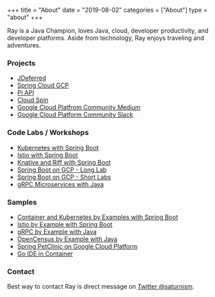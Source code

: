 +++
title = "About"
date = "2019-08-02"
categories = ["About"]
type = "about"
+++

Ray is a Java Champion, loves Java, cloud, developer productivity, and developer platforms. Aside from technology, Ray enjoys traveling and adventures.

### Projects
- [JDeferred](http://jdeferred.org/)
- [Spring Cloud GCP](https://github.com/spring-cloud/spring-cloud-gcp)
- [Pi API](https://pi.delivery)
- [Cloud Spin](https://twitter.com/googlecloudspin)
- [Google Cloud Platfrom Community Medium](http://medium.com/google-cloud)
- [Google Cloud Platform Community Slack](http://bit.ly/gcp-slack)

### Code Labs / Workshops
- [Kubernetes with Spring Boot](http://bit.ly/k8s-lab)
- [Istio with Spring Boot](http://bit.ly/istio-lab)
- [Knative and Riff with Spring Boot](http://bit.ly/spring-riff-lab)
- [Spring Boot on GCP - Long Lab](http://bit.ly/spring-gcp-lab)
- [Spring Boot on GCP - Short Labs](http://gcplab.me/spring)
- [gRPC Microservices with Java](https://retroryan8080.gitlab.io/grpc-java-workshop)

### Samples
- [Container and Kubernetes by Examples with Spring Boot](https://github.com/saturnism/docker-kubernetes-by-example-java)
- [Istio by Example with Spring Boot](https://github.com/saturnism/istio-by-example-java)
- [gRPC by Example with Java](https://github.com/saturnism/grpc-by-example-java)
- [OpenCensus by Example with Java](https://github.com/saturnism/opencensus-java-by-example)
- [Spring PetClinic on Google Cloud Platform](https://github.com/saturnism/spring-petclinic-gcp)
- [Go IDE in Container](https://github.com/saturnism/go-ide)

### Contact
Best way to contact Ray is direct message on [Twitter @saturnism](https://twitter.com/saturnism).
